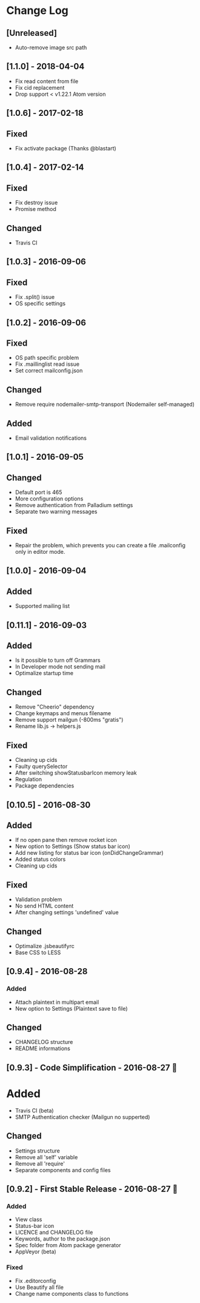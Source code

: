 # Change Log

## [Unreleased]

- Auto-remove image src path

## [1.1.0] - 2018-04-04

- Fix read content from file
- Fix cid replacement
- Drop support < v1.22.1 Atom version

## [1.0.6] - 2017-02-18

## Fixed

- Fix activate package (Thanks @blastart)

## [1.0.4] - 2017-02-14

## Fixed

- Fix destroy issue
- Promise method

## Changed

- Travis CI

## [1.0.3] - 2016-09-06

## Fixed

- Fix .split() issue
- OS specific settings

## [1.0.2] - 2016-09-06

## Fixed

- OS path specific problem
- Fix .maillinglist read issue
- Set correct mailconfig.json

## Changed

- Remove require nodemailer-smtp-transport (Nodemailer self-managed)

## Added

- Email validation notifications

## [1.0.1] - 2016-09-05

## Changed

- Default port is 465
- More configuration options
- Remove authentication from Palladium settings
- Separate two warning messages

## Fixed

- Repair the problem, which prevents you can create a file .mailconfig only in editor mode.

## [1.0.0] - 2016-09-04

## Added

- Supported mailing list

## [0.11.1] - 2016-09-03

## Added

- Is it possible to turn off Grammars
- In Developer mode not sending mail
- Optimalize startup time

## Changed

- Remove "Cheerio" dependency
- Change keymaps and menus filename
- Remove support mailgun (-800ms "gratis")
- Rename lib.js -> helpers.js

## Fixed

- Cleaning up cids
- Faulty querySelector
- After switching showStatusbarIcon memory leak
- Regulation
- Package dependencies

## [0.10.5] - 2016-08-30

## Added

- If no open pane then remove rocket icon
- New option to Settings (Show status bar icon)
- Add new listing for status bar icon (onDidChangeGrammar)
- Added status colors
- Cleaning up cids

## Fixed

- Validation problem
- No send HTML content
- After changing settings 'undefined' value

## Changed

- Optimalize .jsbeautifyrc
- Base CSS to LESS

## [0.9.4] - 2016-08-28

### Added

- Attach plaintext in multipart email
- New option to Settings (Plaintext save to file)

## Changed

- CHANGELOG structure
- README informations

## [0.9.3] - Code Simplification - 2016-08-27 :panda_face:

# Added

- Travis CI (beta)
- SMTP Authentication checker (Mailgun no supperted)

## Changed

- Settings structure
- Remove all 'self' variable
- Remove all 'require'
- Separate components and config files

## [0.9.2] - First Stable Release - 2016-08-27 :rocket:

### Added

- View class
- Status-bar icon
- LICENCE and CHANGELOG file
- Keywords, author to the package.json
- Spec folder from Atom package generator
- AppVeyor (beta)

### Fixed

- Fix .editorconfig
- Use Beautify all file
- Change name components class to functions
